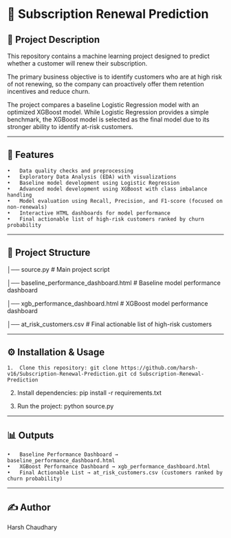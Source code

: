 # 📌 Subscription Renewal Prediction

## 📖 Project Description

This repository contains a machine learning project designed to predict whether a customer will renew their subscription.

The primary business objective is to identify customers who are at high risk of not renewing, so the company can proactively offer them retention incentives and reduce churn.

The project compares a baseline Logistic Regression model with an optimized XGBoost model. While Logistic Regression provides a simple benchmark, the XGBoost model is selected as the final model due to its stronger ability to identify at-risk customers.

-----------

## 🚀 Features
	•	Data quality checks and preprocessing
	•	Exploratory Data Analysis (EDA) with visualizations
	•	Baseline model development using Logistic Regression
	•	Advanced model development using XGBoost with class imbalance handling
	•	Model evaluation using Recall, Precision, and F1-score (focused on non-renewals)
	•	Interactive HTML dashboards for model performance
	•	Final actionable list of high-risk customers ranked by churn probability

 --------

 ## 📂 Project Structure
 │── source.py                        # Main project script  
 
 │── baseline_performance_dashboard.html   # Baseline model performance dashboard  
 
 │── xgb_performance_dashboard.html       # XGBoost model performance dashboard  
 
 │── at_risk_customers.csv                # Final actionable list of high-risk customers

-------------

## ⚙ Installation & Usage
	1.	Clone this repository: git clone https://github.com/harsh-v16/Subscription-Renewal-Prediction.git cd Subscription-Renewal-Prediction

  2.	Install dependencies: pip install -r requirements.txt
    
  4. Run the project: python source.py

------------

## 📊 Outputs
	•	Baseline Performance Dashboard → baseline_performance_dashboard.html
	•	XGBoost Performance Dashboard → xgb_performance_dashboard.html
	•	Final Actionable List → at_risk_customers.csv (customers ranked by churn probability)

----------

## ✍ Author

Harsh Chaudhary
